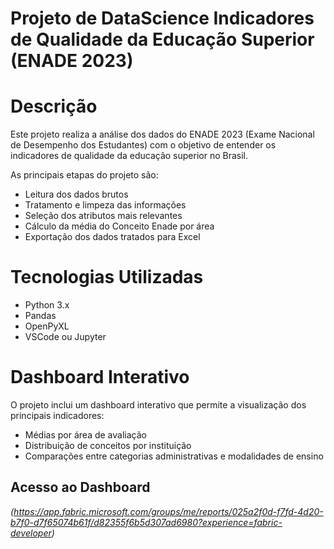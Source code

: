 # Projeto de DataScience Indicadores de Qualidade da Educação Superior (ENADE 2023)

# Descrição
Este projeto realiza a análise dos dados do ENADE 2023 (Exame Nacional de Desempenho dos Estudantes) com o objetivo de entender os indicadores de qualidade da educação superior no Brasil.

As principais etapas do projeto são:
- Leitura dos dados brutos
- Tratamento e limpeza das informações
- Seleção dos atributos mais relevantes
- Cálculo da média do Conceito Enade por área
- Exportação dos dados tratados para Excel

# Tecnologias Utilizadas
- Python 3.x
- Pandas
- OpenPyXL 
- VSCode ou Jupyter

# Dashboard Interativo
O projeto inclui um dashboard interativo que permite a visualização dos principais indicadores:

- Médias por área de avaliação
- Distribuição de conceitos por instituição
- Comparações entre categorias administrativas e modalidades de ensino

## Acesso ao Dashboard
*(https://app.fabric.microsoft.com/groups/me/reports/025a2f0d-f7fd-4d20-b7f0-d7f65074b61f/d82355f6b5d307ad6980?experience=fabric-developer)*
